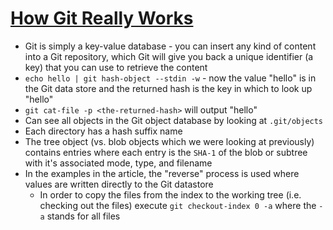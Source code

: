 # [How Git Really Works](https://medium.com/better-programming/a-short-journey-to-git-internals-fc9d11dd80b7)

* Git is simply a key-value database - you can insert any kind of content into a Git repository, which Git will give you back a unique identifier (a key) that you can use to retrieve the content
* `echo hello | git hash-object --stdin -w` - now the value "hello" is in the Git data store and the returned hash is the key in which to look up "hello"
* `git cat-file -p <the-returned-hash>` will output "hello"
* Can see all objects in the Git object database by looking at `.git/objects`
* Each directory has a hash suffix name
* The tree object (vs. blob objects which we were looking at previously) contains entries where each entry is the `SHA-1` of the blob or subtree with it's associated mode, type, and filename
* In the examples in the article, the "reverse" process is used where values are written directly to the Git datastore
  * In order to copy the files from the index to the working tree (i.e. checking out the files) execute `git checkout-index 0 -a` where the `-a` stands for all files

